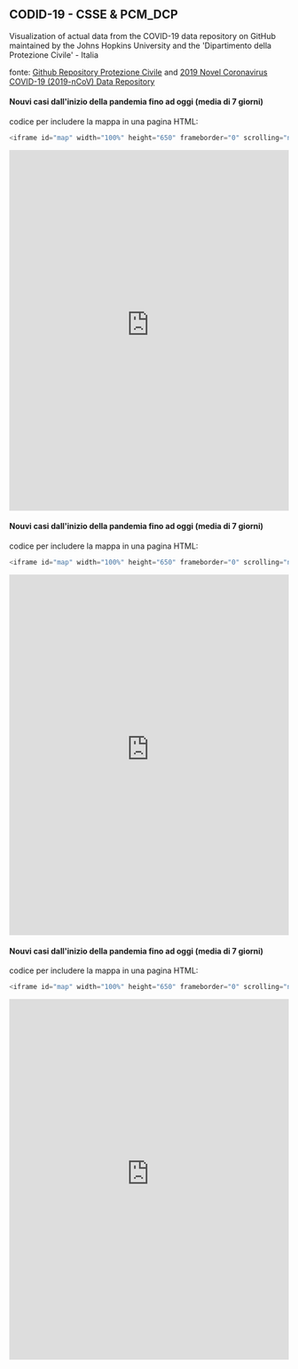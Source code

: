 ## CODID-19 - CSSE & PCM_DCP

Visualization of actual data from the COVID-19 data repository on GitHub maintained by the Johns Hopkins University and the 'Dipartimento della Protezione Civile' - Italia

fonte: <a href='https://github.com/pcm-dpc/COVID-19/' target='_blank'>Github Repository Protezione Civile</a> and <a href='https://github.com/CSSEGISandData/COVID-19' target='_blank'>2019 Novel Coronavirus COVID-19 (2019-nCoV) Data Repository</a>



#### Nouvi casi dall'inizio della pandemia fino ad oggi (media di 7 giorni)

codice per includere la mappa in una pagina HTML:
```javascript
<iframe id="map" width="100%" height="650" frameborder="0" scrolling="no" marginheight="0" marginwidth="0" src="https://s3.eu-west-1.amazonaws.com/rc.ixmaps.com/ixmaps/ui/html/embed_sync_Leaflet.html?ui=embed&basemap=ll&align=left&legend=1&name=map3&sync=false&footer=true&project=https://raw.githubusercontent.com/gjrichter/viz/master/COVID-19/projects/COVID-19-CSSE/ixmaps_project_JHU_CSSE_new_cases_moving_mean_7_days_white_lite_italy.json"></iframe>
```




<iframe id="map" width="100%" height="650" frameborder="0" scrolling="no" marginheight="0" marginwidth="0" src="https://s3.eu-west-1.amazonaws.com/rc.ixmaps.com/ixmaps/ui/html/embed_sync_Leaflet.html?ui=embed&basemap=ll&align=left&legend=1&name=map3&sync=false&footer=true&project=https://raw.githubusercontent.com/gjrichter/viz/master/COVID-19/projects/COVID-19-CSSE/ixmaps_project_JHU_CSSE_new_cases_moving_mean_7_days_white_lite_italy.json"></iframe>

#### Nouvi casi dall'inizio della pandemia fino ad oggi (media di 7 giorni)

codice per includere la mappa in una pagina HTML:

```javascript
<iframe id="map" width="100%" height="650" frameborder="0" scrolling="no" marginheight="0" marginwidth="0" src="https://s3.eu-west-1.amazonaws.com/rc.ixmaps.com/ixmaps/ui/html/embed_sync_Leaflet.html?ui=embed&basemap=ll&align=right&legend=1&name=map3&sync=false&footer=true&project=https://raw.githubusercontent.com/gjrichter/viz/master/COVID-19/projects/COVID-19-PCM_DPC/ixmaps_project_PCM_DPC_Prov2019_COVID_curves_casi_lite.json"></iframe>
```




<iframe id="map" width="100%" height="650" frameborder="0" scrolling="no" marginheight="0" marginwidth="0" src="https://s3.eu-west-1.amazonaws.com/rc.ixmaps.com/ixmaps/ui/html/embed_sync_Leaflet.html?ui=embed&basemap=ll&align=right&legend=1&name=map3&sync=false&footer=true&project=https://raw.githubusercontent.com/gjrichter/viz/master/COVID-19/projects/COVID-19-PCM_DPC/ixmaps_project_PCM_DPC_Prov2019_COVID_curves_casi_lite.json"></iframe>


#### Nouvi casi dall'inizio della pandemia fino ad oggi (media di 7 giorni)

codice per includere la mappa in una pagina HTML:

```javascript
<iframe id="map" width="100%" height="650" frameborder="0" scrolling="no" marginheight="0" marginwidth="0" src="https://s3.eu-west-1.amazonaws.com/rc.ixmaps.com/ixmaps/ui/html/embed_sync_Leaflet.html?ui=embed&basemap=ll&align=right&legend=1&name=map3&sync=false&footer=true&project=https://raw.githubusercontent.com/gjrichter/viz/master/COVID-19/projects/COVID-19-CSSE/ixmaps_project_JHU_CSSE_new_cases_moving_mean_7_days_gray_lite_italy.json"></iframe>
```




<iframe id="map" width="100%" height="650" frameborder="0" scrolling="no" marginheight="0" marginwidth="0" src="https://s3.eu-west-1.amazonaws.com/rc.ixmaps.com/ixmaps/ui/html/embed_sync_Leaflet.html?ui=embed&basemap=ll&align=right&legend=1&name=map3&sync=false&footer=true&project=https://raw.githubusercontent.com/gjrichter/viz/master/COVID-19/projects/COVID-19-CSSE/ixmaps_project_JHU_CSSE_new_cases_moving_mean_7_days_gray_lite_italy.json"></iframe>
